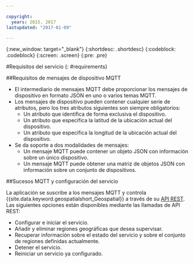 ```yaml
---

copyright:
  years: 2015, 2017
lastupdated: "2017-01-09"

---
```


<!-- Attribute definitions --> 
{:new_window: target="_blank"}
{:shortdesc: .shortdesc}
{:codeblock: .codeblock}
{:screen: .screen}
{:pre: .pre}

#Requisitos del servicio
{: #requirements}


##Requisitos de mensajes de dispositivo MQTT

* El intermediario de mensajes MQTT debe proporcionar los mensajes de dispositivo en formato JSON en uno o varios temas MQTT.
* Los mensajes de dispositivo pueden contener cualquier serie de atributos, pero los tres atributos siguientes son siempre obligatorios:
	* Un atributo que identifica de forma exclusiva el dispositivo.
	* Un atributo que especifica la latitud de la ubicación actual del dispositivo.
	* Un atributo que especifica la longitud de la ubicación actual del dispositivo.
* Se da soporte a dos modalidades de mensajes:
	* Un mensaje MQTT puede contener un objeto JSON con información sobre un único dispositivo.
	* Un mensaje MQTT puede obtener una matriz de objetos JSON con información sobre un conjunto de dispositivos.

##Sucesos MQTT y configuración del servicio

La aplicación se suscribe a los mensajes MQTT y controla {{site.data.keyword.geospatialshort_Geospatial}} a través de su [API REST](https://console.ng.bluemix.net/apidocs/246). Las siguientes opciones están disponibles mediante las llamadas de API REST:

* Configurar e iniciar el servicio.
* Añadir y eliminar regiones geográficas que desea supervisar.
* Recuperar información sobre el estado del servicio y sobre el conjunto de regiones definidas actualmente.
* Detener el servicio.
* Reiniciar un servicio ya configurado.

